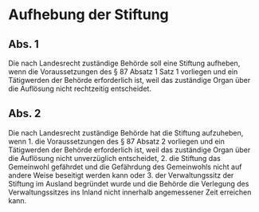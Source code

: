 # Aufhebung der Stiftung



## Abs. 1

 Die nach Landesrecht zuständige Behörde soll eine Stiftung aufheben, wenn die Voraussetzungen des § 87 Absatz 1 Satz 1 vorliegen und ein Tätigwerden der Behörde erforderlich ist, weil das zuständige Organ über die Auflösung nicht rechtzeitig entscheidet.

## Abs. 2

 Die nach Landesrecht zuständige Behörde hat die Stiftung aufzuheben, wenn  1.
 die Voraussetzungen des § 87 Absatz 2 vorliegen und ein Tätigwerden der Behörde erforderlich ist, weil das zuständige Organ über die Auflösung nicht unverzüglich entscheidet,
 2.
 die Stiftung das Gemeinwohl gefährdet und die Gefährdung des Gemeinwohls nicht auf andere Weise beseitigt werden kann oder
 3.
 der Verwaltungssitz der Stiftung im Ausland begründet wurde und die Behörde die Verlegung des Verwaltungssitzes ins Inland nicht innerhalb angemessener Zeit erreichen kann.
 

